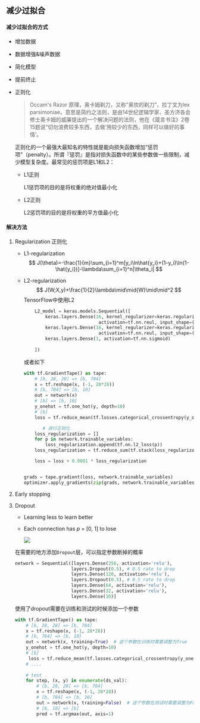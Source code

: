 ## 减少过拟合

#### 减少过拟合的方式

- 增加数据

- 数据增强&噪声数据

- 简化模型

- 提前终止

- 正则化

  >Occam's Razor 原理，奥卡姆剃刀，又称“奥坎的剃刀”，拉丁文为lex parsimoniae，意思是简约之法则，是由14世纪逻辑学家、圣方济各会修士奥卡姆的威廉提出的一个解决问题的法则，他在《箴言书注》2卷15题说“切勿浪费较多东西，去做‘用较少的东西，同样可以做好的事情’。

  正则化的一个最强大最知名的特性就是能向损失函数增加“惩罚项”（penalty）。所谓『惩罚』是指对损失函数中的某些参数做一些限制，减少模型复杂度。最常见的惩罚项是L1和L2：

  - L1正则

    L1惩罚项的目的是将权重的绝对值最小化

  - L2正则
  
    L2惩罚项的目的是将权重的平方值最小化

#### 解决方法

1. Regularization 正则化

   - L1-regularization
     $$
     J(\theta)=-\frac{1}{m}\sum_{i=1}^m[y_i\ln\hat{y_i}+(1-y_i)\ln(1-\hat{y_i})]-\lambda\sum_{i=1}^n|\theta_i|
     $$

   - L2-regularization
     $$
     J(W;X,y)+\frac{1}{2}\lambda\mid\mid{W}\mid\mid^2
     $$
     TensorFlow中使用L2

     ```python
         L2_model = keras.models.Sequential([
             keras.layers.Dense(16, kernel_regularizer=keras.regularizers.l2(0.001),#0.002是 lambda
                                 activation=tf.nn.reul, input_shape=(NUM_WORDS,)),
             keras.layers.Dense(16, kernel_regularizer=keras.regularizers.l2(0.001),
                                 activation=tf.nn.reul, input_shape=(NUM_WORDS,)),
             keras.layers.Dense(1, activation=tf.nn.sigmoid)
                                 
         ])
     ```

     或者如下

     ```python
     with tf.GradientTape() as tape:
         # [b, 28, 28] => [b, 784]
         x = tf.reshape(x, (-1, 28*28))
         # [b, 784] => [b, 10]
         out = network(x)
         # [b] => [b, 10]
         y_onehot = tf.one_hot(y, depth=10) 
         # [b]
         loss = tf.reduce_mean(tf.losses.categorical_crossentropy(y_onehot, out, from_logits=True))
     
     		# 进行正则化
         loss_regularization = []
         for p in network.trainable_variables:
             loss_regularization.append(tf.nn.l2_loss(p))
         loss_regularization = tf.reduce_sum(tf.stack(loss_regularization))
     
         loss = loss + 0.0001 * loss_regularization
     
     
     grads = tape.gradient(loss, network.trainable_variables)
     optimizer.apply_gradients(zip(grads, network.trainable_variables))
     ```

     

2. Early stopping

3. Dropout

   - Learning less to learn better

   - Each connection has $p$ = [0, 1] to lose

     ![](https://tva1.sinaimg.cn/large/006tNbRwly1gbltj05bpdj30wa0g6ajx.jpg)


   在需要的地方添加`Dropout`层，可以指定参数断掉的概率

   ```python
   network = Sequential([layers.Dense(256, activation='relu'),
                        layers.Dropout(0.5), # 0.5 rate to drop
                        layers.Dense(128, activation='relu'),
                        layers.Dropout(0.5), # 0.5 rate to drop
                        layers.Dense(64, activation='relu'),
                        layers.Dense(32, activation='relu'),
                        layers.Dense(10)]
   ```

   使用了dropout需要在训练和测试的时候添加一个参数

   ```python
   with tf.GradientTape() as tape:
       # [b, 28, 28] => [b, 784]
       x = tf.reshape(x, (-1, 28*28))
       # [b, 784] => [b, 10]
       out = network(x, training=True)  # 这个参数在训练时需要调整为True
       y_onehot = tf.one_hot(y, depth=10) 
       # [b]
   		loss = tf.reduce_mean(tf.losses.categorical_crossentropy(y_onehot, out, from_logits=True)
       # ....
                             
       # test
       for step, (x, y) in enumerate(ds_val): 
           # [b, 28, 28] => [b, 784]
           x = tf.reshape(x, (-1, 28*28))
           # [b, 784] => [b, 10] 
           out = network(x, training=False)  # 这个参数在测试时需要调整为False
           # [b, 10] => [b] 
           pred = tf.argmax(out, axis=1) 
                            
   ```
   



